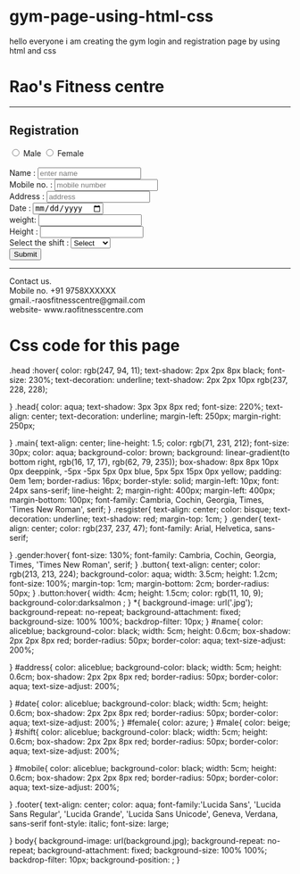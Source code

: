 # gym-page-using-html-css
hello everyone i am creating the gym login and registration page by using html and css 
<!DOCTYPE html>
<html lang="en">
<head>
    <meta charset="UTF-8">
    <meta name="viewport" content="width=device-width, initial-scale=1.0">
    <title>Rao's Fitness centre </title>
    <link rel="stylesheet" href="gymform.css">
</head>
<body>
     <form>
    <div class="head">
        <h1> Rao's Fitness centre </h1>
    </div><hr>
    <div class="main">
         <div class="resgister">
          <h2> Registration </h2>
           </div>
          <div class="gender">
          <input type="radio" name="gender" id="male"/>
          <label for="male"> Male</label>
          <input type="radio" name="gender" id="female"/>
          <label for="male"> Female</label>
          </div>
          </br>
         Name :
         <input type="text" placeholder="enter name " id="name" name="name"/></br>
         Mobile no. :
         <input type="number" placeholder="mobile number" id="mobile" name="mobile"/>
         </br>
         Address :
         <input type="text" placeholder="address" id="address" name="address"/>
         <br>
         Date :
         <input type="date" placeholder="select date" id="date" name="date">
         <br>
         weight:
         <input type="number" placeholderName="" id="name" name="name"/></br>
         Height :
         <input type="number" placeholderName="" id="name" name="name"/></br>
         Select the shift :
         <select name="shift" id="shift">
          <option value="select"> Select </option>
          <option value="morning"> Morning </option>
          <option value="evening"> Evening </option>
          </select>
          <br>
          <button class="button">Submit </button>
         </div>
     </form>  
     <hr>
     <div class="footer">
        <footer>
            Contact us.
            <br>
            Mobile no. +91 9758XXXXXX
             <br>
            gmail.-raosfitnesscentre@gmail.com
            <br>
            website- www.raofitnesscentre.com
        </footer>
     </div>
</body>
</html>


# Css code for this page 
.head :hover{
    color: rgb(247, 94, 11);
    text-shadow: 2px 2px 8px black;
    font-size: 230%;
    text-decoration: underline;
    text-shadow: 2px 2px 10px rgb(237, 228, 228);

}
.head{
    color: aqua;
    text-shadow: 3px 3px 8px red;
    font-size: 220%;
    text-align: center;
    text-decoration: underline;
    margin-left: 250px;
    margin-right: 250px;

}
.main{
    text-align: center;
    line-height: 1.5;
    color: rgb(71, 231, 212);
    font-size: 30px;
    color: aqua;
    background-color: brown;
    background: linear-gradient(to bottom right, rgb(16, 17, 17), rgb(62, 79, 235));
    box-shadow:
      8px 8px 10px 0px deeppink,
      -5px -5px 5px 0px blue,
      5px 5px 15px 0px yellow;
    padding: 0em 1em;
    border-radius: 16px;
    border-style: solid;
    margin-left: 10px;
    font: 24px sans-serif;
    line-height: 2;
    margin-right: 400px;
    margin-left: 400px;
    margin-bottom: 100px;
    font-family: Cambria, Cochin, Georgia, Times, 'Times New Roman', serif;
}
.resgister{
    text-align: center;
    color: bisque;
    text-decoration: underline;
    text-shadow: red;
    margin-top: 1cm;
}
.gender{
    text-align: center;
    color: rgb(237, 237, 47);
    font-family: Arial, Helvetica, sans-serif;
    
}
.gender:hover{
    font-size: 130%;
    font-family: Cambria, Cochin, Georgia, Times, 'Times New Roman', serif;
}
.button{
    text-align: center;
    color: rgb(213, 213, 224);
    background-color: aqua;
    width: 3.5cm;
    height: 1.2cm;
    font-size: 100%;
    margin-top: 1cm;
    margin-bottom: 2cm;
    border-radius: 50px;
}
.button:hover{
    width: 4cm;
    height: 1.5cm;
    color: rgb(11, 10, 9);
    background-color:darksalmon ;
}
*{
    background-image: url('.jpg');
    background-repeat: no-repeat;
    background-attachment: fixed;
    background-size: 100% 100%;
    backdrop-filter: 10px;
}
#name{
    color: aliceblue;
    background-color: black;
    width: 5cm;
    height: 0.6cm;
    box-shadow: 2px 2px 8px red;
    border-radius: 50px;
    border-color: aqua;
    text-size-adjust: 200%;

}
#address{
    color: aliceblue;
    background-color: black;
    width: 5cm;
    height: 0.6cm;
    box-shadow: 2px 2px 8px red;
    border-radius: 50px;
    border-color: aqua;
    text-size-adjust: 200%;

}
#date{
    color: aliceblue;
    background-color: black;
    width: 5cm;
    height: 0.6cm;
    box-shadow: 2px 2px 8px red;
    border-radius: 50px;
    border-color: aqua;
    text-size-adjust: 200%;
}
#female{
    color: azure;
}
#male{
    color: beige;
}
#shift{
    color: aliceblue;
    background-color: black;
    width: 5cm;
    height: 0.6cm;
    box-shadow: 2px 2px 8px red;
    border-radius: 50px;
    border-color: aqua;
    text-size-adjust: 200%;

}
#mobile{
    color: aliceblue;
    background-color: black;
    width: 5cm;
    height: 0.6cm;
    box-shadow: 2px 2px 8px red;
    border-radius: 50px;
    border-color: aqua;
    text-size-adjust: 200%;

}
.footer{
    text-align: center;
    color: aqua;
    font-family:'Lucida Sans', 'Lucida Sans Regular', 'Lucida Grande', 'Lucida Sans Unicode', Geneva, Verdana, sans-serif
    font-style: italic;
    font-size: large;

}
body{
    background-image: url(background.jpg);
    background-repeat: no-repeat;
    background-attachment: fixed;
    background-size: 100% 100%;
    backdrop-filter: 10px;
    background-position: ;
}
